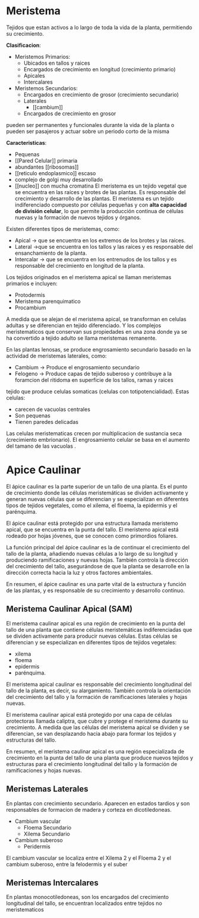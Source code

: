 
# Meristema

Tejidos que estan activos a lo largo de toda la vida de la planta, permitiendo su crecimiento.

**Clasificacion**:

- Meristemos Primarios:
	- Ubicados en tallos y raices
	- Encargados de crecimiento en longitud (crecimiento primario)
	- Apicales
	- Intercalares
- Meristemos Secundarios:
	- Encargados en crecimiento de grosor (crecimiento secundario)
	- Laterales
		- [[cambium]]
	- Encargados de crecimiento en grosor

pueden ser permanentes y funcionales durante la vida de la planta o pueden ser pasajeros y actuar sobre un periodo corto de la misma

**Caracteristicas**:
- Pequenas
- [[Pared Celular]] primaria
- abundantes [[ribosomas]]
- [[reticulo endoplasmico]] escaso
- complejo de golgi muy desarrollado
- [[nucleo]] con mucha cromatina
El meristema es un tejido vegetal que se encuentra en las raíces y brotes de las plantas. Es responsable del crecimiento y desarrollo de las plantas. El meristema es un tejido indiferenciado compuesto por células pequeñas y con **alta capacidad de división celular**, lo que permite la producción continua de células nuevas y la formación de nuevos tejidos y órganos.

Existen diferentes tipos de meristemas, como:

- Apical → que se encuentra en los extremos de los brotes y las raíces.
- Lateral →que se encuentra en los tallos y las raíces y es responsable del ensanchamiento de la planta.
- Intercalar → que se encuentra en los entrenudos de los tallos y es responsable del crecimiento en longitud de la planta.

Los tejidos originados en el meristema apical se llaman meristemas primarios e incluyen:

- Protodermis
- Meristema parenquimatico
- Procambium

A medida que se alejan de el meristema apical, se transforman en celulas adultas y se diferencian en tejido diferenciado. Y los complejos meristematicos que conservan sus propiedades en una zona donde ya se ha convertido a tejido adulto se llama meristemas remanente.

En las plantas lenosas, se produce engrosamiento secundario basado en la actividad de meristemas laterales, como:

- Cambium → Produce el engrosamiento secundario
- Felogeno → Produce capas de tejido suberoso y contribuye a la foramcion del ritidoma en superficie de los tallos, ramas y raices

tejido que produce celulas somaticas (celulas con totipotencialidad). Estas celulas:

- carecen de vacuolas centrales
- Son pequenas
- Tienen paredes delicadas

Las celulas meristematicas crecen por multiplicacion de sustancia seca (crecimiento embrionario). El engrosamiento celular se basa en el aumento del tamano de las vacuolas .

# Apice Caulinar

El ápice caulinar es la parte superior de un tallo de una planta. Es el punto de crecimiento donde las células meristemáticas se dividen activamente y generan nuevas células que se diferencian y se especializan en diferentes tipos de tejidos vegetales, como el xilema, el floema, la epidermis y el parénquima.

El ápice caulinar está protegido por una estructura llamada meristemo apical, que se encuentra en la punta del tallo. El meristemo apical está rodeado por hojas jóvenes, que se conocen como primordios foliares.

La función principal del ápice caulinar es la de continuar el crecimiento del tallo de la planta, añadiendo nuevas células a lo largo de su longitud y produciendo ramificaciones y nuevas hojas. También controla la dirección del crecimiento del tallo, asegurándose de que la planta se desarrolle en la dirección correcta hacia la luz y otros factores ambientales.

En resumen, el ápice caulinar es una parte vital de la estructura y función de las plantas, y es responsable de su crecimiento y desarrollo continuo.

## Meristema Caulinar Apical (SAM)

El meristema caulinar apical es una región de crecimiento en la punta del tallo de una planta que contiene células meristemáticas indiferenciadas que se dividen activamente para producir nuevas células. Estas células se diferencian y se especializan en diferentes tipos de tejidos vegetales:

- xilema
- floema
- epidermis
- parénquima.

El meristema apical caulinar es responsable del crecimiento longitudinal del tallo de la planta, es decir, su alargamiento. También controla la orientación del crecimiento del tallo y la formación de ramificaciones laterales y hojas nuevas.

El meristema caulinar apical está protegido por una capa de células protectoras llamada caliptra, que cubre y protege el meristema durante su crecimiento. A medida que las células del meristema apical se dividen y se diferencian, se van desplazando hacia abajo para formar los tejidos y estructuras del tallo.

En resumen, el meristema caulinar apical es una región especializada de crecimiento en la punta del tallo de una planta que produce nuevos tejidos y estructuras para el crecimiento longitudinal del tallo y la formación de ramificaciones y hojas nuevas.

## Meristemas Laterales

En plantas con crecimiento secundario. Aparecen en estados tardios y son responsables de formacion de madera y corteza en dicotiledoneas.

- Cambium vascular
	- Floema Secundario
	- Xilema Secundario
- Cambium suberoso
	- Peridermis

El cambium vascular se localiza entre el Xilema 2 y el Floema 2 y el cambium suberoso, entre la felodermis y el suber

## Meristemas Intercalares

En plantas monocotiledoneas, son los encargados del crecimiento longitudinal del tallo, se encuentran localizados entre tejidos no meristematicos
